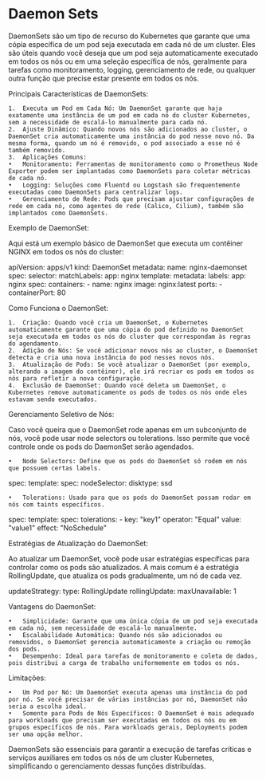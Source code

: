 # Daemon Sets

DaemonSets são um tipo de recurso do Kubernetes que garante que uma cópia específica de um pod seja executada em cada nó de um cluster. Eles são úteis quando você deseja que um pod seja automaticamente executado em todos os nós ou em uma seleção específica de nós, geralmente para tarefas como monitoramento, logging, gerenciamento de rede, ou qualquer outra função que precise estar presente em todos os nós.

Principais Características de DaemonSets:

	1.	Executa um Pod em Cada Nó: Um DaemonSet garante que haja exatamente uma instância de um pod em cada nó do cluster Kubernetes, sem a necessidade de escalá-lo manualmente para cada nó.
	2.	Ajuste Dinâmico: Quando novos nós são adicionados ao cluster, o DaemonSet cria automaticamente uma instância do pod nesse novo nó. Da mesma forma, quando um nó é removido, o pod associado a esse nó é também removido.
	3.	Aplicações Comuns:
	•	Monitoramento: Ferramentas de monitoramento como o Prometheus Node Exporter podem ser implantadas como DaemonSets para coletar métricas de cada nó.
	•	Logging: Soluções como Fluentd ou Logstash são frequentemente executadas como DaemonSets para centralizar logs.
	•	Gerenciamento de Rede: Pods que precisam ajustar configurações de rede em cada nó, como agentes de rede (Calico, Cilium), também são implantados como DaemonSets.

Exemplo de DaemonSet:

Aqui está um exemplo básico de DaemonSet que executa um contêiner NGINX em todos os nós do cluster:

apiVersion: apps/v1
kind: DaemonSet
metadata:
  name: nginx-daemonset
spec:
  selector:
    matchLabels:
      app: nginx
  template:
    metadata:
      labels:
        app: nginx
    spec:
      containers:
      - name: nginx
        image: nginx:latest
        ports:
        - containerPort: 80

Como Funciona o DaemonSet:

	1.	Criação: Quando você cria um DaemonSet, o Kubernetes automaticamente garante que uma cópia do pod definido no DaemonSet seja executada em todos os nós do cluster que correspondam às regras do agendamento.
	2.	Adição de Nós: Se você adicionar novos nós ao cluster, o DaemonSet detecta e cria uma nova instância do pod nesses novos nós.
	3.	Atualização de Pods: Se você atualizar o DaemonSet (por exemplo, alterando a imagem do contêiner), ele irá recriar os pods em todos os nós para refletir a nova configuração.
	4.	Exclusão de DaemonSet: Quando você deleta um DaemonSet, o Kubernetes remove automaticamente os pods de todos os nós onde eles estavam sendo executados.

Gerenciamento Seletivo de Nós:

Caso você queira que o DaemonSet rode apenas em um subconjunto de nós, você pode usar node selectors ou tolerations. Isso permite que você controle onde os pods do DaemonSet serão agendados.

	•	Node Selectors: Define que os pods do DaemonSet só rodem em nós que possuem certas labels.

spec:
  template:
    spec:
      nodeSelector:
        disktype: ssd


	•	Tolerations: Usado para que os pods do DaemonSet possam rodar em nós com taints específicos.

spec:
  template:
    spec:
      tolerations:
      - key: "key1"
        operator: "Equal"
        value: "value1"
        effect: "NoSchedule"



Estratégias de Atualização do DaemonSet:

Ao atualizar um DaemonSet, você pode usar estratégias específicas para controlar como os pods são atualizados. A mais comum é a estratégia RollingUpdate, que atualiza os pods gradualmente, um nó de cada vez.

updateStrategy:
  type: RollingUpdate
  rollingUpdate:
    maxUnavailable: 1

Vantagens do DaemonSet:

	•	Simplicidade: Garante que uma única cópia de um pod seja executada em cada nó, sem necessidade de escalá-lo manualmente.
	•	Escalabilidade Automática: Quando nós são adicionados ou removidos, o DaemonSet gerencia automaticamente a criação ou remoção dos pods.
	•	Desempenho: Ideal para tarefas de monitoramento e coleta de dados, pois distribui a carga de trabalho uniformemente em todos os nós.

Limitações:

	•	Um Pod por Nó: Um DaemonSet executa apenas uma instância do pod por nó. Se você precisar de várias instâncias por nó, DaemonSet não seria a escolha ideal.
	•	Somente para Pods de Nós Específicos: O DaemonSet é mais adequado para workloads que precisam ser executadas em todos os nós ou em grupos específicos de nós. Para workloads gerais, Deployments podem ser uma opção melhor.

DaemonSets são essenciais para garantir a execução de tarefas críticas e serviços auxiliares em todos os nós de um cluster Kubernetes, simplificando o gerenciamento dessas funções distribuídas.